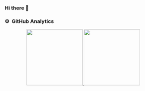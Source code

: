 ### Hi there 👋

### ⚙️ &nbsp;GitHub Analytics

<p align="center">
<a href="https://github.com/omer">
  

  <img height="180em" src="https://github-readme-stats-eight-theta.vercel.app/api?username=omercankoc&show_icons=true&theme=gotham&include_all_commits=true&count_private=true"/>
  
  <img height="180em" src="https://github-readme-stats-eight-theta.vercel.app/api/top-langs/?username=omercankoc&layout=compact&langs_count=8&theme=gotham"/>
  
</a>
</p>

